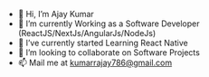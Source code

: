 - 👋 Hi, I’m Ajay Kumar
- 🌱 I’m currently Working as a Software Developer (ReactJS/NextJs/AngularJs/NodeJs)
- 🌱 I’ve currently started Learning React Native
- 💞️ I’m looking to collaborate on Software Projects
- 📫 Mail me at kumarrajay786@gmail.com

<!---
Xpsychoo/Xpsychoo is a ✨ special ✨ repository because its `README.md` (this file) appears on your GitHub profile.
You can click the Preview link to take a look at your changes.
--->

